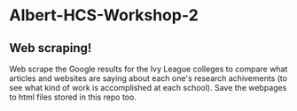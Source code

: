 # Albert-HCS-Workshop-2
## Web scraping!
Web scrape the Google results for the Ivy League colleges to compare what articles and websites are saying about each one's research achivements (to see what kind of work is accomplished at each school). Save the webpages to html files stored in this repo too.